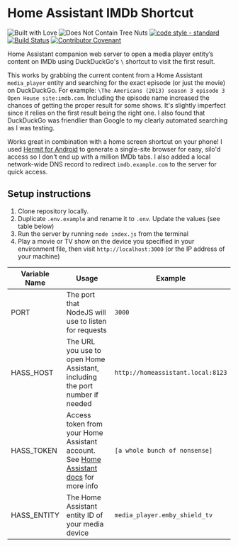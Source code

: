 # Home Assistant IMDb Shortcut

![Built with Love](https://img.shields.io/badge/built%20with-%E2%99%A5-blue?style=for-the-badge&labelColor=e26e32&color=d05e30) ![Does Not Contain Tree Nuts](https://img.shields.io/badge/does%20not%20contain-tree%20nuts-blue?style=for-the-badge&labelColor=3ec4f0&color=3a9ad2) [![code style - standard](https://img.shields.io/badge/code%20style-standard-green?style=for-the-badge&labelColor=90c96d&color=439b5e)](https://standardjs.com/) [![Build Status](https://img.shields.io/endpoint.svg?url=https%3A%2F%2Factions-badge.atrox.dev%2Fkobitate%2Fhass-imdb%2Fbadge%3Fref%3Dmain&style=for-the-badge)](https://actions-badge.atrox.dev/kobitate/hass-imdb/goto?ref=main) [![Contributor Covenant](https://img.shields.io/badge/contributor%20covenant-2.1-violet?style=for-the-badge&labelColor=892aa1&color=5d0f70)](https://github.com/kobitate/hass-imdb/blob/main/CODE_OF_CONDUCT.md)

Home Assistant companion web server to open a media player entity’s content on IMDb using DuckDuckGo's `\` shortcut to visit the first result.

This works by grabbing the current content from a Home Assistant `media_player` entity and searching for the exact episode (or just the movie) on DuckDuckGo. For example: `\The Americans (2013) season 3 episode 3 Open House site:imdb.com`. Including the episode name increased the chances of getting the proper result for some shows. It's slightly imperfect since it relies on the first result being the right one. I also found that DuckDuckGo was friendlier than Google to my clearly automated searching as I was testing. 

Works great in combination with a home screen shortcut on your phone! I used [Hermit for Android](https://play.google.com/store/apps/details?id=com.chimbori.hermitcrab&hl=en_US&gl=US) to generate a single-site browser for easy, silo'd access so I don't end up with a million IMDb tabs. I also added a local network-wide DNS record to redirect `imdb.example.com` to the server for quick access.

## Setup instructions

1. Clone repository locally.
3. Duplicate `.env.example` and rename it to `.env`. Update the values (see table below)
4. Run the server by running `node index.js` from the terminal
5. Play a movie or TV show on the device you specified in your environment file, then visit `http://localhost:3000` (or the IP address of your machine)

| Variable Name | Usage                                                                                                                                       | Example                       |
|---------------|---------------------------------------------------------------------------------------------------------------------------------------------|-------------------------------|
| PORT          | The port that NodeJS will use to listen for requests                                                                                        | `3000`                        |
| HASS_HOST     | The URL you use to open Home Assistant, including the port number if needed                                                                                                      | `http://homeassistant.local:8123`  |
| HASS_TOKEN    | Access token from your Home Assistant account. See [Home Assistant docs](https://www.home-assistant.io/docs/authentication/) for more info  | `[a whole bunch of nonsense]` |
| HASS_ENTITY   | The Home Assistant entity ID of your media device                                                                                           | `media_player.emby_shield_tv` |
